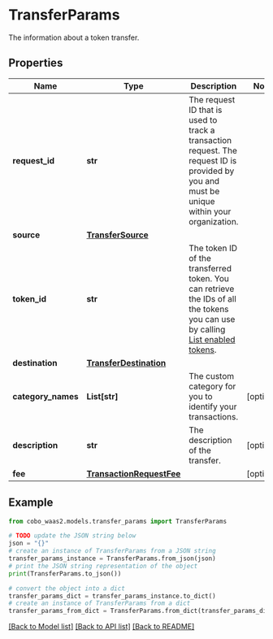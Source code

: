 # TransferParams

The information about a token transfer.

## Properties

Name | Type | Description | Notes
------------ | ------------- | ------------- | -------------
**request_id** | **str** | The request ID that is used to track a transaction request. The request ID is provided by you and must be unique within your organization. | 
**source** | [**TransferSource**](TransferSource.md) |  | 
**token_id** | **str** | The token ID of the transferred token. You can retrieve the IDs of all the tokens you can use by calling [List enabled tokens](/v2/api-references/wallets/list-enabled-tokens). | 
**destination** | [**TransferDestination**](TransferDestination.md) |  | 
**category_names** | **List[str]** | The custom category for you to identify your transactions. | [optional] 
**description** | **str** | The description of the transfer. | [optional] 
**fee** | [**TransactionRequestFee**](TransactionRequestFee.md) |  | [optional] 

## Example

```python
from cobo_waas2.models.transfer_params import TransferParams

# TODO update the JSON string below
json = "{}"
# create an instance of TransferParams from a JSON string
transfer_params_instance = TransferParams.from_json(json)
# print the JSON string representation of the object
print(TransferParams.to_json())

# convert the object into a dict
transfer_params_dict = transfer_params_instance.to_dict()
# create an instance of TransferParams from a dict
transfer_params_from_dict = TransferParams.from_dict(transfer_params_dict)
```
[[Back to Model list]](../README.md#documentation-for-models) [[Back to API list]](../README.md#documentation-for-api-endpoints) [[Back to README]](../README.md)


